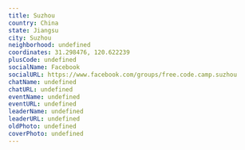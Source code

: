```yaml
---
title: Suzhou
country: China
state: Jiangsu
city: Suzhou
neighborhood: undefined
coordinates: 31.298476, 120.622239
plusCode: undefined
socialName: Facebook
socialURL: https://www.facebook.com/groups/free.code.camp.suzhou
chatName: undefined
chatURL: undefined
eventName: undefined
eventURL: undefined
leaderName: undefined
leaderURL: undefined
oldPhoto: undefined
coverPhoto: undefined
---
```

